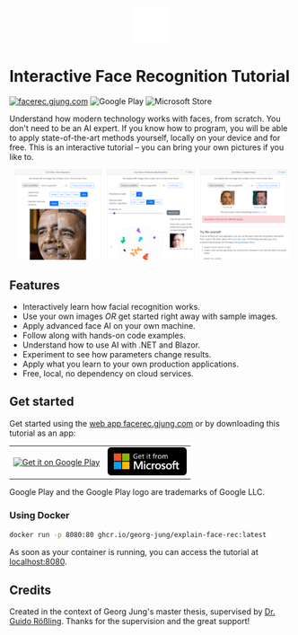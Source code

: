 <p align="center">
  <a href="https://facerec.gjung.com/">
    <img
      alt="logo"
      src="/media/logo-filled.svg"
      width="64"
    />
  </a>
</p>

# Interactive Face Recognition Tutorial

[![facerec.gjung.com](https://img.shields.io/badge/Web_App-facerec.gjung.com-blue)](https://facerec.gjung.com)
![Google Play](https://img.shields.io/badge/Android-Google_Play-blue?logo=google-play&link=https%3A%2F%2Fplay.google.com%2Fstore%2Fapps%2Fdetails%3Fid%3Dcom.gjung.blazorface.maui%26utm_source%3Dgithub-badge)
![Microsoft Store](https://img.shields.io/badge/Windows-Microsoft_Store-blue?logo=microsoft&link=https%3A%2F%2Fapps.microsoft.com%2Fstore%2Fdetail%2F9NM3NZ1MQ394%3Flaunch%3Dtrue%26cid%3Dgithub-badge%26mode%3Dmini)

Understand how modern technology works with faces, from scratch. You don't need to be an AI expert. If you know how to program, you will be able to apply state-of-the-art methods yourself, locally on your device and for free. This is an interactive tutorial – you can bring your own pictures if you like to.

<p float="left" align="middle">
  <img src="/doc/screenshot-alignment.png" width="32%" />
  <img src="/doc/screenshot-dimred.png" width="32%" />
  <img src="/doc/screenshot-compare.png" width="32%" />
</p>

## Features

* Interactively learn how facial recognition works.
* Use your own images _OR_ get started right away with sample images.
* Apply advanced face AI on your own machine.
* Follow along with hands-on code examples.
* Understand how to use AI with .NET and Blazor.
* Experiment to see how parameters change results.
* Apply what you learn to your own production applications.
* Free, local, no dependency on cloud services.

## Get started

Get started using the [web app facerec.gjung.com](https://facerec.gjung.com/) or by downloading this tutorial as an app:

<table>
    <tr>
        <td>
            <a href='https://play.google.com/store/apps/details?id=com.gjung.blazorface.maui&utm_source=github&pcampaignid=pcampaignidMKT-Other-global-all-co-prtnr-py-PartBadge-Mar2515-1'>
                <img style="height: 76px;" alt='Get it on Google Play' src='/media/badges/google-play/en_badge_web_generic.png' />
            </a>
        </td>
        <td>
            <a href="https://apps.microsoft.com/store/detail/9NM3NZ1MQ394?launch=true&cid=github&mode=mini">
                <img style="height: 50px;" alt="Get it from Microsoft" src="/media/badges/microsoft-store/en-us-dark.svg" />
            </a>
        </td>
    </tr>
</table>

Google Play and the Google Play logo are trademarks of Google LLC.

### Using Docker

```bash
docker run -p 8080:80 ghcr.io/georg-jung/explain-face-rec:latest
```

As soon as your container is running, you can access the tutorial at [localhost:8080](http://localhost:8080).

## Credits

Created in the context of Georg Jung's master thesis, supervised by [Dr. Guido Rößling](https://www.roessling.com/). Thanks for the supervision and the great support!
